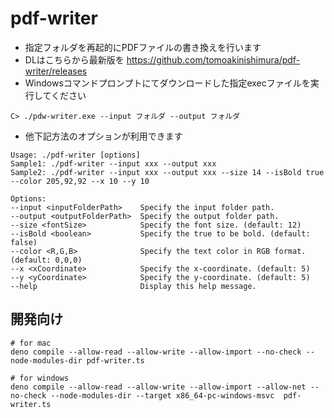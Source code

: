 # pdf-writer

- 指定フォルダを再起的にPDFファイルの書き換えを行います
- DLはこちらから最新版を https://github.com/tomoakinishimura/pdf-writer/releases
- Windowsコマンドプロンプトにてダウンロードした指定execファイルを実行してください
```shell
C> ./pdw-writer.exe --input フォルダ --output フォルダ
```
- 他下記方法のオプションが利用できます

```shell
Usage: ./pdf-writer [options]
Sample1: ./pdf-writer --input xxx --output xxx
Sample2: ./pdf-writer --input xxx --output xxx --size 14 --isBold true --color 205,92,92 --x 10 --y 10

Options:
--input <inputFolderPath>    Specify the input folder path.
--output <outputFolderPath>  Specify the output folder path.
--size <fontSize>            Specify the font size. (default: 12)
--isBold <boolean>           Specify the true to be bold. (default: false)
--color <R,G,B>              Specify the text color in RGB format. (default: 0,0,0)
--x <xCoordinate>            Specify the x-coordinate. (default: 5)
--y <yCoordinate>            Specify the y-coordinate. (default: 5)
--help                       Display this help message.
```

## 開発向け

```shell
# for mac
deno compile --allow-read --allow-write --allow-import --no-check --node-modules-dir pdf-writer.ts

# for windows
deno compile --allow-read --allow-write --allow-import --allow-net --no-check --node-modules-dir --target x86_64-pc-windows-msvc  pdf-writer.ts
```